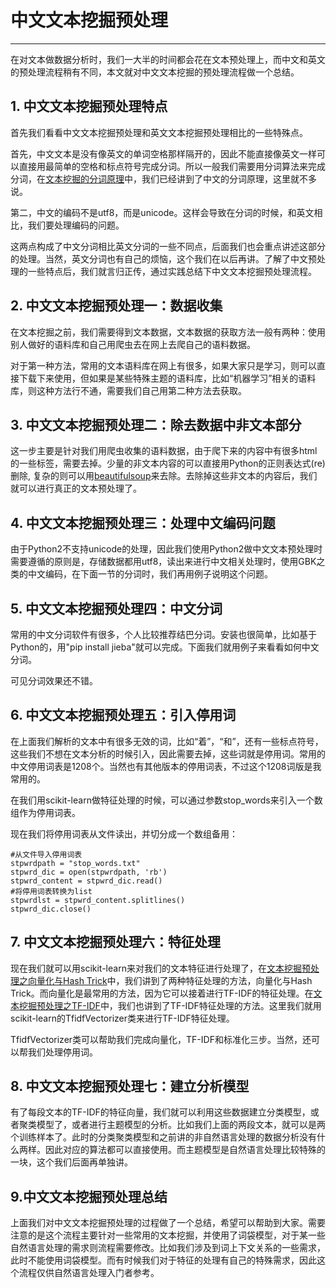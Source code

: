 # 中文文本挖掘预处理

---

在对文本做数据分析时，我们一大半的时间都会花在文本预处理上，而中文和英文的预处理流程稍有不同，本文就对中文文本挖掘的预处理流程做一个总结。

## 1. 中文文本挖掘预处理特点

首先我们看看中文文本挖掘预处理和英文文本挖掘预处理相比的一些特殊点。

首先，中文文本是没有像英文的单词空格那样隔开的，因此不能直接像英文一样可以直接用最简单的空格和标点符号完成分词。所以一般我们需要用分词算法来完成分词，在[文本挖掘的分词原理](/nlp/text-mine.md)中，我们已经讲到了中文的分词原理，这里就不多说。

第二，中文的编码不是utf8，而是unicode。这样会导致在分词的时候，和英文相比，我们要处理编码的问题。

这两点构成了中文分词相比英文分词的一些不同点，后面我们也会重点讲述这部分的处理。当然，英文分词也有自己的烦恼，这个我们在以后再讲。了解了中文预处理的一些特点后，我们就言归正传，通过实践总结下中文文本挖掘预处理流程。

## 2.  中文文本挖掘预处理一：数据收集

在文本挖掘之前，我们需要得到文本数据，文本数据的获取方法一般有两种：使用别人做好的语料库和自己用爬虫去在网上去爬自己的语料数据。

对于第一种方法，常用的文本语料库在网上有很多，如果大家只是学习，则可以直接下载下来使用，但如果是某些特殊主题的语料库，比如“机器学习”相关的语料库，则这种方法行不通，需要我们自己用第二种方法去获取。


## 3.  中文文本挖掘预处理二：除去数据中非文本部分

这一步主要是针对我们用爬虫收集的语料数据，由于爬下来的内容中有很多html的一些标签，需要去掉。少量的非文本内容的可以直接用Python的正则表达式\(re\)删除, 复杂的则可以用[beautifulsoup](http://link.zhihu.com/?target=http%3A//www.crummy.com/software/BeautifulSoup/)来去除。去除掉这些非文本的内容后，我们就可以进行真正的文本预处理了。

## 4. 中文文本挖掘预处理三：处理中文编码问题

由于Python2不支持unicode的处理，因此我们使用Python2做中文文本预处理时需要遵循的原则是，存储数据都用utf8，读出来进行中文相关处理时，使用GBK之类的中文编码，在下面一节的分词时，我们再用例子说明这个问题。

## 5. 中文文本挖掘预处理四：中文分词

常用的中文分词软件有很多，个人比较推荐结巴分词。安装也很简单，比如基于Python的，用"pip install jieba"就可以完成。下面我们就用例子来看看如何中文分词。



可见分词效果还不错。

## 6. 中文文本挖掘预处理五：引入停用词

在上面我们解析的文本中有很多无效的词，比如“着”，“和”，还有一些标点符号，这些我们不想在文本分析的时候引入，因此需要去掉，这些词就是停用词。常用的中文停用词表是1208个。当然也有其他版本的停用词表，不过这个1208词版是我常用的。

在我们用scikit-learn做特征处理的时候，可以通过参数stop\_words来引入一个数组作为停用词表。

现在我们将停用词表从文件读出，并切分成一个数组备用：

```
#从文件导入停用词表
stpwrdpath = "stop_words.txt"
stpwrd_dic = open(stpwrdpath, 'rb')
stpwrd_content = stpwrd_dic.read()
#将停用词表转换为list  
stpwrdlst = stpwrd_content.splitlines()
stpwrd_dic.close()
```

## 7. 中文文本挖掘预处理六：特征处理

现在我们就可以用scikit-learn来对我们的文本特征进行处理了，在[文本挖掘预处理之向量化与Hash Trick](http://www.cnblogs.com/pinard/p/6688348.html)中，我们讲到了两种特征处理的方法，向量化与Hash Trick。而向量化是最常用的方法，因为它可以接着进行TF-IDF的特征处理。在[文本挖掘预处理之TF-IDF](http://www.cnblogs.com/pinard/p/6693230.html)中，我们也讲到了TF-IDF特征处理的方法。这里我们就用scikit-learn的TfidfVectorizer类来进行TF-IDF特征处理。

TfidfVectorizer类可以帮助我们完成向量化，TF-IDF和标准化三步。当然，还可以帮我们处理停用词。



## 8. 中文文本挖掘预处理七：建立分析模型

有了每段文本的TF-IDF的特征向量，我们就可以利用这些数据建立分类模型，或者聚类模型了，或者进行主题模型的分析。比如我们上面的两段文本，就可以是两个训练样本了。此时的分类聚类模型和之前讲的非自然语言处理的数据分析没有什么两样。因此对应的算法都可以直接使用。而主题模型是自然语言处理比较特殊的一块，这个我们后面再单独讲。

## 9.中文文本挖掘预处理总结

上面我们对中文文本挖掘预处理的过程做了一个总结，希望可以帮助到大家。需要注意的是这个流程主要针对一些常用的文本挖掘，并使用了词袋模型，对于某一些自然语言处理的需求则流程需要修改。比如我们涉及到词上下文关系的一些需求，此时不能使用词袋模型。而有时候我们对于特征的处理有自己的特殊需求，因此这个流程仅供自然语言处理入门者参考。